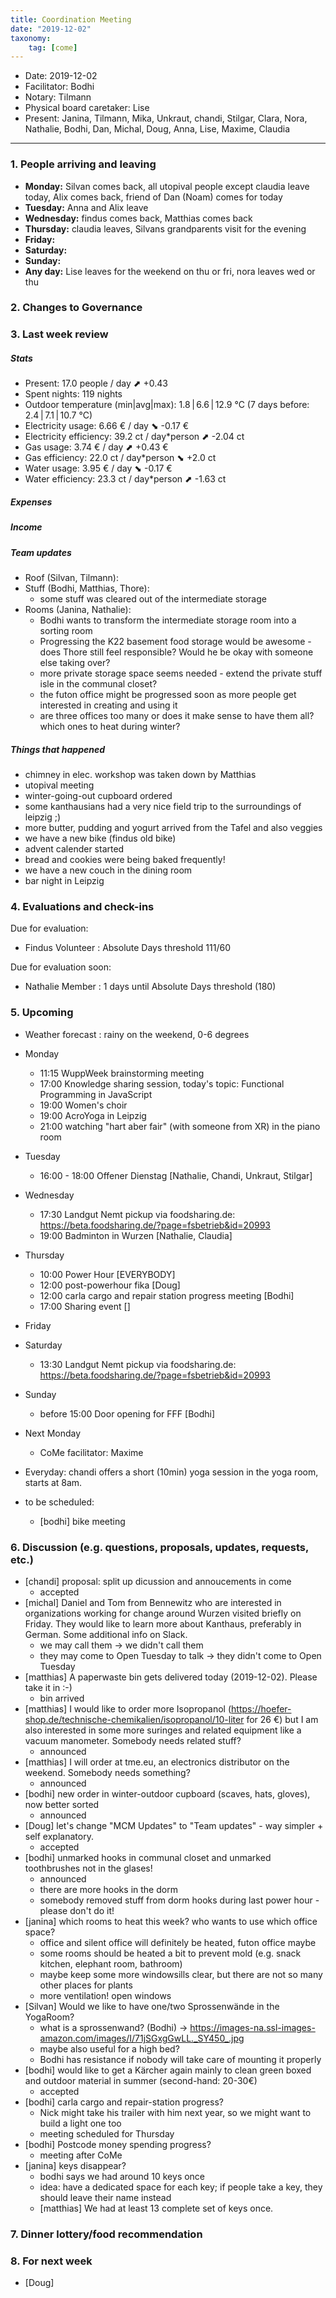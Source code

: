 ```yaml
---
title: Coordination Meeting
date: "2019-12-02"
taxonomy:
    tag: [come]
---
```


<!--
Hello facilitator/notary! Thank you for your services. Here is some advice for facilitating coordination meetings:
  - Prepare the meeting a bit beforehand (find out about evaluations, gas, electricity and water usages, waste collections, income, scheduled events). You can ask others to assist you.
  - Notify people 10 minutes before the meeting starts. (Watching the clock is not super fun, people will be grateful if you do it for them.)
  - Start at 10:00 sharp, or earlier if everyone is there. (Waiting is time-wasting, be a time-saver!)
  - If you don't want to take notes yourself ask someone else to take care of that. (This pad can easily be used to read from and write in simultaneously.)
  - Go through the ordered points in order, even if nothing has changed. (They are arranged to try and get the most relevant information to most people.)
  - Feel welcome to moderate conversation if off-topic or too detailed. (Are listeners interested? Are speakers satisfied? Can you identify a sub-group?)
  - Try to finish the meeting before 11:00. (There is always more to talk about and it's important for people to know that CoMes don't take forever.)
  - Leave the room once the meeting has ended. (This sends a clear signal to everyone else that they can also leave and get on with their day.)
  - Take care that the meeting minutes will be put to kanthaus.online. (If you don't know how to do it, ask someone to help you with it. But do it today!)
  - As soon as the minutes are online, empty the pad from all irrelevant things and get it ready for the next facilitator. (Only keep regular events such as CoMe, power hour, regular food pickups and such. Move the counter figures from 'last 7 days' to '7 days before that' and adjust the date to next week.)
  - Have fun!
-->
- Date: 2019-12-02
- Facilitator: Bodhi
- Notary: Tilmann
- Physical board caretaker: Lise
- Present: Janina, Tilmann, Mika, Unkraut, chandi, Stilgar, Clara, Nora, Nathalie, Bodhi, Dan, Michal, Doug, Anna, Lise, Maxime, Claudia

----
<!-- 0. Minute of silence -->

### 1. People arriving and leaving
- **Monday:** Silvan comes back, all utopival people except claudia leave today, Alix comes back, friend of Dan (Noam) comes for today
- **Tuesday:** Anna and Alix leave
- **Wednesday:**  findus comes back, Matthias comes back
- **Thursday:** claudia leaves, Silvans grandparents visit for the evening
- **Friday:**
- **Saturday:**
- **Sunday:**
- **Any day:** Lise leaves for the weekend on thu or fri, nora leaves wed or thu

### 2. Changes to Governance

### 3. Last week review

##### Stats
<!-- Read counters in heating room and append to water.csv and gas.csv in https://gitlab.com/kanthaus/kanthaus-public/tree/master/resourcesUsed, update the residence record (https://gitlab.com/kanthaus/kanthaus-private/blob/master/residenceRecord.csv) otherwise the script will complain -->
<!-- press the play button on https://gitlab.com/kanthaus/kanthaus-private/pipeline_schedules and it will print to #kanthaus-residence -->

- Present: 17.0 people / day ⬈ +0.43
- Spent nights: 119 nights
- Outdoor temperature (min|avg|max): 1.8 | 6.6 | 12.9 °C (7 days before: 2.4 | 7.1 | 10.7 °C)
- Electricity usage: 6.66 € / day ⬊ -0.17 €
- Electricity efficiency: 39.2 ct / day*person ⬈ -2.04 ct
- Gas usage: 3.74 € / day ⬈ +0.43 €
- Gas efficiency: 22.0 ct / day*person ⬊ +2.0 ct
- Water usage: 3.95 € / day ⬊ -0.17 €
- Water efficiency: 23.3 ct / day*person ⬈ -1.63 ct

##### Expenses
<!-- Encourage people to enter their expenditures from Kanthaus money -->


##### Income
<!-- Check the shoe in K20-0 (base is 30 €) and the donation box in the free shop in K22-0-3 -->



##### Team updates
<!-- Project managers from teams defined during the MCM should report about the current situation -->
- Roof (Silvan, Tilmann):
- Stuff (Bodhi, Matthias, Thore):
    - some stuff was cleared out of the intermediate storage
- Rooms (Janina, Nathalie):
    - Bodhi wants to transform the intermediate storage room into a sorting room
    - Progressing the K22 basement food storage would be awesome - does Thore still feel responsible? Would he be okay with someone else taking over?
    - more private storage space seems needed - extend the private stuff isle in the communal closet?
    - the futon office might be progressed soon as more people get interested in creating and using it
    - are three offices too many or does it make sense to have them all? which ones to heat during winter?

##### Things that happened
- chimney in elec. workshop was taken down by Matthias
- utopival meeting
- winter-going-out cupboard ordered
- some kanthausians had a very nice field trip to the surroundings of leipzig ;)
- more butter, pudding and yogurt arrived from the Tafel and also veggies
- we have a new bike (findus old bike)
- advent calender started
- bread and cookies were being baked frequently!
- we have a new couch in the dining room
- bar night in Leipzig

### 4. Evaluations and check-ins

Due for evaluation:
- Findus Volunteer : Absolute Days threshold 111/60

Due for evaluation soon:
- Nathalie Member : 1 days until Absolute Days threshold (180)

### 5. Upcoming <!-- https://cloud.kanthaus.online/apps/calendar/ -->
- Weather forecast <!-- https://www.accuweather.com/en/de/wurzen/04808/weather-forecast/171287 -->: rainy on the weekend, 0-6 degrees
- Monday
    - 11:15 WuppWeek brainstorming meeting
    - 17:00 Knowledge sharing session, today's topic: Functional Programming in JavaScript
    - 19:00 Women's choir
    - 19:00 AcroYoga in Leipzig
    - 21:00 watching "hart aber fair" (with someone from XR) in the piano room
- Tuesday
    - 16:00 - 18:00 Offener Dienstag  [Nathalie, Chandi, Unkraut, Stilgar]
- Wednesday
    - 17:30 Landgut Nemt pickup via foodsharing.de: https://beta.foodsharing.de/?page=fsbetrieb&id=20993
    - 19:00 Badminton in Wurzen [Nathalie, Claudia]
- Thursday
    - 10:00 Power Hour [EVERYBODY]
    - 12:00 post-powerhour fika [Doug]
    - 12:00 carla cargo and repair station progress meeting [Bodhi]
    - 17:00 Sharing event []
- Friday
    <!--- 12:00 Market pickup via foodsharing.de: https://beta.foodsharing.de/?page=fsbetrieb&id=20993 -->
- Saturday
    - 13:30 Landgut Nemt pickup via foodsharing.de: https://beta.foodsharing.de/?page=fsbetrieb&id=20993
- Sunday
    - before 15:00 Door opening for FFF [Bodhi]
- Next Monday
    - CoMe facilitator: Maxime

- Everyday: chandi offers a short (10min) yoga session in the yoga room, starts at 8am.
- to be scheduled:
    - [bodhi] bike meeting

### 6. Discussion (e.g. questions, proposals, updates, requests, etc.)

- [chandi] proposal: split up dicussion and annoucements in come
    - accepted
- [michal] Daniel and Tom from Bennewitz who are interested in organizations working for change around Wurzen visited briefly on Friday. They would like to learn more about Kanthaus, preferably in German. Some additional info on Slack.
    - we may call them -> we didn't call them
    - they may come to Open Tuesday to talk -> they didn't come to Open Tuesday
- [matthias] A paperwaste bin gets delivered today (2019-12-02). Please take it in :-)
    - bin arrived
- [matthias] I would like to order more Isopropanol (https://hoefer-shop.de/technische-chemikalien/isopropanol/10-liter for 26 €) but I am also interested in some more suringes and related equipment like a vacuum manometer. Somebody needs related stuff?
    - announced
- [matthias] I will order at tme.eu, an electronics distributor on the weekend. Somebody needs something?
    - announced
- [bodhi] new order in winter-outdoor cupboard (scaves, hats, gloves), now better sorted
    - announced
- [Doug] let's change "MCM Updates" to "Team updates" - way simpler + self explanatory.
    - accepted
- [bodhi] unmarked hooks in communal closet and unmarked toothbrushes not in the glases!
    - announced
    - there are more hooks in the dorm
    - somebody removed stuff from dorm hooks during last power hour - please don't do it!
- [janina] which rooms to heat this week? who wants to use which office space?
    - office and silent office will definitely be heated, futon office maybe
    - some rooms should be heated a bit to prevent mold (e.g. snack kitchen, elephant room, bathroom)
    - maybe keep some more windowsills clear, but there are not so many other places for plants
    - more ventilation! open windows
- [Silvan] Would we like to have one/two Sprossenwände in the YogaRoom?
    - what is a sprossenwand? (Bodhi) -> https://images-na.ssl-images-amazon.com/images/I/71jSGxgGwLL._SY450_.jpg
    - maybe also useful for a high bed?
    - Bodhi has resistance if nobody will take care of mounting it properly
- [bodhi] would like to get a Kärcher again mainly to clean green boxed and outdoor material in summer (second-hand: 20-30€)
    - accepted
- [bodhi] carla cargo and repair-station progress?
    - Nick might take his trailer with him next year, so we might want to build a light one too
    - meeting scheduled for Thursday
- [bodhi] Postcode money spending progress?
    - meeting after CoMe
- [janina] keys disappear?
    - bodhi says we had around 10 keys once
    - idea: have a dedicated space for each key; if people take a key, they should leave their name instead
    - [matthias] We had at least 13 complete set of keys once.

### 7. Dinner lottery/food recommendation
<!-- To be done on the physical board -->

### 8. For next week
- [Doug]
